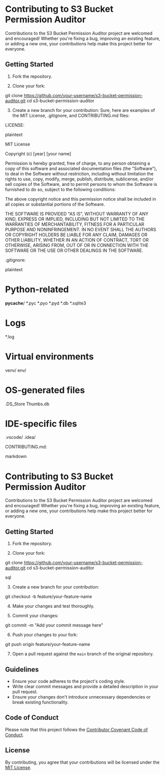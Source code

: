# Contributing to S3 Bucket Permission Auditor

Contributions to the S3 Bucket Permission Auditor project are welcomed and encouraged! Whether you're fixing a bug, improving an existing feature, or adding a new one, your contributions help make this project better for everyone.

## Getting Started

1. Fork the repository.

2. Clone your fork:

git clone https://github.com/your-username/s3-bucket-permission-auditor.git
cd s3-bucket-permission-auditor


3. Create a new branch for your contribution:
Sure, here are examples of the MIT License, .gitignore, and CONTRIBUTING.md files:

LICENSE:

plaintext

MIT License

Copyright (c) [year] [your name]

Permission is hereby granted, free of charge, to any person obtaining a copy
of this software and associated documentation files (the "Software"), to deal
in the Software without restriction, including without limitation the rights
to use, copy, modify, merge, publish, distribute, sublicense, and/or sell
copies of the Software, and to permit persons to whom the Software is
furnished to do so, subject to the following conditions:

The above copyright notice and this permission notice shall be included in all
copies or substantial portions of the Software.

THE SOFTWARE IS PROVIDED "AS IS", WITHOUT WARRANTY OF ANY KIND, EXPRESS OR
IMPLIED, INCLUDING BUT NOT LIMITED TO THE WARRANTIES OF MERCHANTABILITY,
FITNESS FOR A PARTICULAR PURPOSE AND NONINFRINGEMENT. IN NO EVENT SHALL THE
AUTHORS OR COPYRIGHT HOLDERS BE LIABLE FOR ANY CLAIM, DAMAGES OR OTHER
LIABILITY, WHETHER IN AN ACTION OF CONTRACT, TORT OR OTHERWISE, ARISING FROM,
OUT OF OR IN CONNECTION WITH THE SOFTWARE OR THE USE OR OTHER DEALINGS IN THE
SOFTWARE.

.gitignore:

plaintext

# Python-related
__pycache__/
*.pyc
*.pyo
*.pyd
*.db
*.sqlite3

# Logs
*.log

# Virtual environments
venv/
env/

# OS-generated files
.DS_Store
Thumbs.db

# IDE-specific files
.vscode/
.idea/

CONTRIBUTING.md:

markdown

# Contributing to S3 Bucket Permission Auditor

Contributions to the S3 Bucket Permission Auditor project are welcomed and encouraged! Whether you're fixing a bug, improving an existing feature, or adding a new one, your contributions help make this project better for everyone.

## Getting Started

1. Fork the repository.

2. Clone your fork:

git clone https://github.com/your-username/s3-bucket-permission-auditor.git
cd s3-bucket-permission-auditor

sql


3. Create a new branch for your contribution:

git checkout -b feature/your-feature-name



4. Make your changes and test thoroughly.

5. Commit your changes:

git commit -m "Add your commit message here"


6. Push your changes to your fork:

git push origin feature/your-feature-name


7. Open a pull request against the `main` branch of the original repository.

## Guidelines

- Ensure your code adheres to the project's coding style.
- Write clear commit messages and provide a detailed description in your pull request.
- Ensure your changes don't introduce unnecessary dependencies or break existing functionality.

## Code of Conduct

Please note that this project follows the [Contributor Covenant Code of Conduct](CODE_OF_CONDUCT.md).

## License

By contributing, you agree that your contributions will be licensed under the [MIT License](LICENSE).




